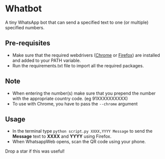 # Whatbot
A tiny WhatsApp bot that can send a specified text to one (or multiple) specified numbers. 
## Pre-requisites
- Make sure that the required webdrivers ([Chrome](https://chromedriver.chromium.org/downloads) or [Firefox](https://github.com/mozilla/geckodriver/releases/tag/v0.29.1)) are installed and added to your PATH variable.
- Run the requirements.txt file to import all the required packages.
## Note
- When entering the number(s) make sure that you prepend the number with the appropriate country code. (eg 91XXXXXXXXXX)
- To use with Chrome, you have to pass the `--chrome` argument
## Usage
- In the terminal type `python script.py XXXX,YYYY Message` to send the **Message** text to **XXXX** and **YYYY** using Firefox.
- When WhatsappWeb opens, scan the QR code using your phone.

Drop a star if this was useful!
